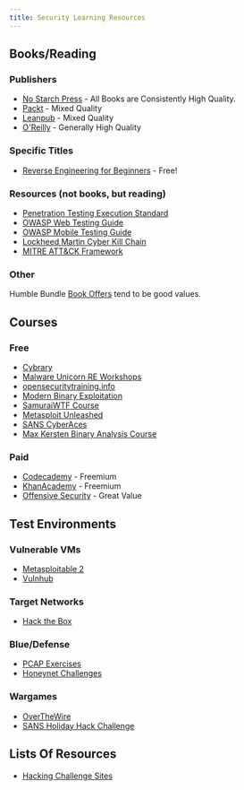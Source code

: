 ```yaml
---
title: Security Learning Resources
---
```


## Books/Reading

### Publishers

- [No Starch Press](https://nostarch.com/) - All Books are Consistently High Quality.
- [Packt](https://www.packtpub.com/) - Mixed Quality
- [Leanpub](https://leanpub.com/) - Mixed Quality
- [O'Reilly](http://shop.oreilly.com/) - Generally High Quality

### Specific Titles

- [Reverse Engineering for Beginners](https://beginners.re/) - Free!

### Resources (not books, but reading)

- [Penetration Testing Execution Standard](http://www.pentest-standard.org/index.php/Main_Page)
- [OWASP Web Testing Guide](https://www.owasp.org/index.php/OWASP_Testing_Guide_v4_Table_of_Contents)
- [OWASP Mobile Testing Guide](https://www.owasp.org/index.php/OWASP_Mobile_Security_Testing_Guide)
- [Lockheed Martin Cyber Kill Chain](https://www.lockheedmartin.com/en-us/capabilities/cyber/cyber-kill-chain.html)
- [MITRE ATT&CK Framework](https://attack.mitre.org/wiki/Main_Page)

### Other

Humble Bundle [Book Offers](https://humblebundle.com/books) tend to be good
values.

## Courses

### Free

- [Cybrary](https://www.cybrary.it/)
- [Malware Unicorn RE Workshops](https://sites.google.com/secured.org/malwareunicorn/reverse-engineering)
- [opensecuritytraining.info](http://opensecuritytraining.info/Training.html)
- [Modern Binary Exploitation](https://github.com/RPISEC/MBE)
- [SamuraiWTF Course](https://sourceforge.net/projects/samurai/files/SamuraiWTF%20Course/)
- [Metasploit Unleashed](https://www.offensive-security.com/metasploit-unleashed/)
- [SANS CyberAces](http://www.cyberaces.org/courses/)
- [Max Kersten Binary Analysis Course](https://maxkersten.nl/binary-analysis-course/)

### Paid

- [Codecademy](https://www.codecademy.com/) - Freemium
- [KhanAcademy](https://www.khanacademy.org/) - Freemium
- [Offensive Security](https://www.offensive-security.com) - Great Value

## Test Environments

### Vulnerable VMs

- [Metasploitable 2](https://sourceforge.net/projects/metasploitable/files/Metasploitable2/)
- [Vulnhub](https://vulnhub.com)

### Target Networks

- [Hack the Box](https://hackthebox.eu)

### Blue/Defense

- [PCAP Exercises](https://www.malware-traffic-analysis.net/training-exercises.html)
- [Honeynet Challenges](http://www.honeynet.org/)

### Wargames

- [OverTheWire](http://overthewire.org/wargames/)
- [SANS Holiday Hack Challenge](https://holidayhackchallenge.com)

## Lists Of Resources

- [Hacking Challenge Sites](https://www.blackroomsec.com/updated-hacking-challenge-site-links/)
